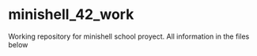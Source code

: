 # minishell_42_work

Working repository for minishell school proyect. All information in the files below
